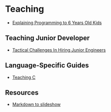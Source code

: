 # Teaching

- [Explaining Programming to 6 Years Old Kids](https://dev.to/tkaczanowski/explaining-programming-to-6-years-old-kids)

## Teaching Junior Developer

- [Tactical Challenges In Hiring Junior Engineers](https://medium.com/@copyconstruct/tactical-challenges-in-hiring-junior-engineers-29e31634a9bd)

## Language-Specific Guides

- [Teaching C](https://blog.regehr.org/archives/1393A)

## Resources

- [Markdown to slideshow](https://mark.show/)

